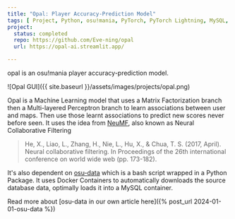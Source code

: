 ```yaml
---
title: "Opal: Player Accuracy-Prediction Model"
tags: [ Project, Python, osu!mania, PyTorch, PyTorch Lightning, MySQL, Docker, Bash, NGINX, PyPI ]
project:
  status: completed
  repo: https://github.com/Eve-ning/opal
  url: https://opal-ai.streamlit.app/

---
```


opal is an osu!mania player accuracy-prediction model.

<!--more-->

![Opal GUI]({{ site.baseurl }}/assets/images/projects/opal.png)

Opal is a Machine Learning model that uses a Matrix Factorization branch then
a Multi-layered Perceptron branch to learn associations between user and maps.
Then use those learnt associations to predict new scores never before seen.
It uses the idea from [NeuMF](https://arxiv.org/abs/1708.05031), also known as
Neural Collaborative Filtering

> He, X., Liao, L., Zhang, H., Nie, L., Hu, X., & Chua, T. S. (2017, April).
> Neural collaborative filtering. In Proceedings of the 26th international
> conference on world wide web (pp. 173-182).

It's also dependent on [osu-data](https://github.com/Eve-ning/osu-data) which is
a bash script wrapped in a Python Package. It uses Docker Containers to
automatically downloads the source database data, optimally loads it into a
MySQL container.

Read more about [osu-data in our own article here]({% post_url 2024-01-01-osu-data %})

